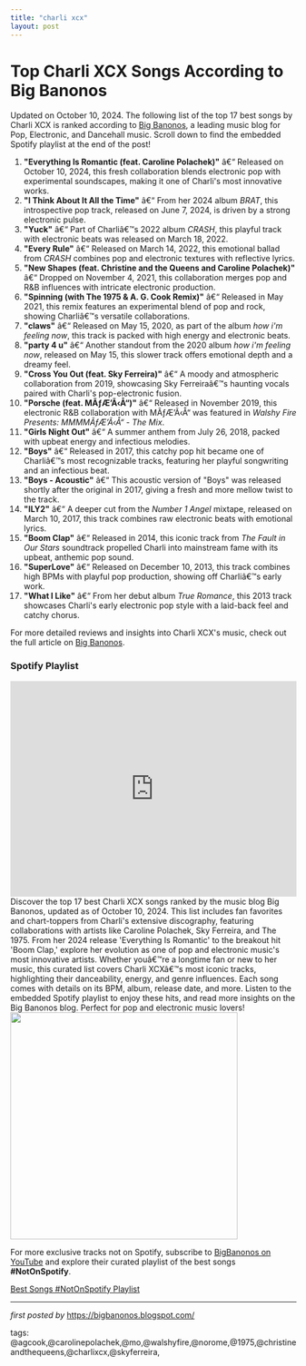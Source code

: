 ```yaml
---
title: "charli xcx"
layout: post
---
```

 <h1>Top Charli XCX Songs According to Big Banonos</h1> <p>Updated on October 10, 2024. The following list of the top 17 best songs by Charli XCX is ranked according to <a href="https://bigbanonos.blogspot.com" target="_blank">Big Banonos</a>, a leading music blog for Pop, Electronic, and Dancehall music. Scroll down to find the embedded Spotify playlist at the end of the post!</p> <ol> <li> <strong>"Everything Is Romantic (feat. Caroline Polachek)"</strong> â€“ Released on October 10, 2024, this fresh collaboration blends electronic pop with experimental soundscapes, making it one of Charli's most innovative works. </li> <li> <strong>"I Think About It All the Time"</strong> â€“ From her 2024 album <em>BRAT</em>, this introspective pop track, released on June 7, 2024, is driven by a strong electronic pulse. </li> <li> <strong>"Yuck"</strong> â€“ Part of Charliâ€™s 2022 album <em>CRASH</em>, this playful track with electronic beats was released on March 18, 2022. </li> <li> <strong>"Every Rule"</strong> â€“ Released on March 14, 2022, this emotional ballad from <em>CRASH</em> combines pop and electronic textures with reflective lyrics. </li> <li> <strong>"New Shapes (feat. Christine and the Queens and Caroline Polachek)"</strong> â€“ Dropped on November 4, 2021, this collaboration merges pop and R&B influences with intricate electronic production. </li> <li> <strong>"Spinning (with The 1975 & A. G. Cook Remix)"</strong> â€“ Released in May 2021, this remix features an experimental blend of pop and rock, showing Charliâ€™s versatile collaborations. </li> <li> <strong>"claws"</strong> â€“ Released on May 15, 2020, as part of the album <em>how i'm feeling now</em>, this track is packed with high energy and electronic beats. </li> <li> <strong>"party 4 u"</strong> â€“ Another standout from the 2020 album <em>how i'm feeling now</em>, released on May 15, this slower track offers emotional depth and a dreamy feel. </li> <li> <strong>"Cross You Out (feat. Sky Ferreira)"</strong> â€“ A moody and atmospheric collaboration from 2019, showcasing Sky Ferreiraâ€™s haunting vocals paired with Charli's pop-electronic fusion. </li> <li> <strong>"Porsche (feat. MÃƒÆ’Ã‹Å“)"</strong> â€“ Released in November 2019, this electronic R&B collaboration with MÃƒÆ’Ã‹Å“ was featured in <em>Walshy Fire Presents: MMMMÃƒÆ’Ã‹Å“ - The Mix</em>. </li> <li> <strong>"Girls Night Out"</strong> â€“ A summer anthem from July 26, 2018, packed with upbeat energy and infectious melodies. </li> <li> <strong>"Boys"</strong> â€“ Released in 2017, this catchy pop hit became one of Charliâ€™s most recognizable tracks, featuring her playful songwriting and an infectious beat. </li> <li> <strong>"Boys - Acoustic"</strong> â€“ This acoustic version of "Boys" was released shortly after the original in 2017, giving a fresh and more mellow twist to the track. </li> <li> <strong>"ILY2"</strong> â€“ A deeper cut from the <em>Number 1 Angel</em> mixtape, released on March 10, 2017, this track combines raw electronic beats with emotional lyrics. </li> <li> <strong>"Boom Clap"</strong> â€“ Released in 2014, this iconic track from <em>The Fault in Our Stars</em> soundtrack propelled Charli into mainstream fame with its upbeat, anthemic pop sound. </li> <li> <strong>"SuperLove"</strong> â€“ Released on December 10, 2013, this track combines high BPMs with playful pop production, showing off Charliâ€™s early work. </li> <li> <strong>"What I Like"</strong> â€“ From her debut album <em>True Romance</em>, this 2013 track showcases Charli's early electronic pop style with a laid-back feel and catchy chorus. </li> </ol> <p>For more detailed reviews and insights into Charli XCX's music, check out the full article on <a href="https://bigbanonos.blogspot.com" target="_blank">Big Banonos</a>.</p> <h3>Spotify Playlist</h3> <iframe allow="encrypted-media" allowtransparency="true" frameborder="0" height="380" src="https://open.spotify.com/embed/playlist/0S3prgVTIQ9MRKWnQDaZt5?si=2ff6b0a6258d467f" width="100%"></iframe> <br />
Discover the top 17 best Charli XCX songs ranked by the music blog Big Banonos, updated as of October 10, 2024. This list includes fan favorites and chart-toppers from Charli's extensive discography, featuring collaborations with artists like Caroline Polachek, Sky Ferreira, and The 1975. From her 2024 release 'Everything Is Romantic' to the breakout hit 'Boom Clap,' explore her evolution as one of pop and electronic music's most innovative artists. Whether youâ€™re a longtime fan or new to her music, this curated list covers Charli XCXâ€™s most iconic tracks, highlighting their danceability, energy, and genre influences. Each song comes with details on its BPM, album, release date, and more. Listen to the embedded Spotify playlist to enjoy these hits, and read more insights on the Big Banonos blog. Perfect for pop and electronic music lovers!
<div class="separator"><a href="https://i.ytimg.com/vi/06twfoR70fE/maxresdefault.jpg" ><img alt="" border="0" data-original-height="720" data-original-width="1280" src="https://i.ytimg.com/vi/06twfoR70fE/maxresdefault.jpg" width="400" /></a></div>


<!--Subscribe and Playlist Links-->
<div>
    <p>For more exclusive tracks not on Spotify, subscribe to <a href="https://www.youtube.com/@BigBanonos" target="_blank">BigBanonos on YouTube</a> and explore their curated playlist of the best songs <strong>#NotOnSpotify</strong>.</p>
    <p><a href="https://www.youtube.com/playlist?list=PLtuNtuTatqI0kFahUCbtbfenC_ET5O_tr" target="_blank">Best Songs #NotOnSpotify Playlist<br /></a></p></div>

<hr />

<p><em>first posted by</em> <a href="https://bigbanonos.blogspot.com/" rel="noopener" target="_new">https://bigbanonos.blogspot.com/</a></p>

<p>tags: @agcook,@carolinepolachek,@mo,@walshyfire,@norome,@1975,@christineandthequeens,@charlixcx,@skyferreira,</p>
